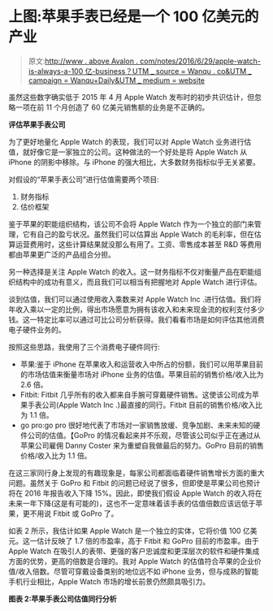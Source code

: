 # 上图:苹果手表已经是一个 100 亿美元的产业

> 原文:[http://www . above Avalon . com/notes/2016/6/29/apple-watch-is-always-a-100 亿-business？UTM _ source = Wanqu . co&UTM _ campaign = Wanqu+Daily&UTM _ medium = website](http://www.aboveavalon.com/notes/2016/6/29/apple-watch-is-already-a-10-billion-business?utm_source=wanqu.co&utm_campaign=Wanqu+Daily&utm_medium=website)

虽然这些数字确实低于 2015 年 4 月 Apple Watch 发布时的初步共识估计，但忽略一项在前 11 个月创造了 60 亿美元销售额的业务是不正确的。

**评估苹果手表公司**

为了更好地量化 Apple Watch 的表现，我们可以对 Apple Watch 业务进行估值，就好像它是一家独立的公司。这种做法的一个好处是将 Apple Watch 从 iPhone 的阴影中移除。与 iPhone 的强大相比，大多数财务指标似乎无关紧要。

对假设的“苹果手表公司”进行估值需要两个项目:

1.  财务指标
2.  估价框架

鉴于苹果的职能组织结构，该公司不会将 Apple Watch 作为一个独立的部门来管理，它有自己的盈亏状况。虽然我们可以估算出 Apple Watch 的毛利率，但在估算运营费用时，这些计算结果就没那么有用了。工资、零售成本甚至 R&D 等费用都由苹果更广泛的产品组合分担。

另一种选择是关注 Apple Watch 的收入。这一财务指标不仅对衡量产品在职能组织结构中的成功有意义，而且我们可以相当有把握地对 Apple Watch 进行评估。

谈到估值，我们可以通过使用收入乘数来对 Apple Watch Inc .进行估值。我们将年收入乘以一定的比例，得出市场愿意为拥有该收入和未来现金流的权利支付多少钱。这一特定比率可以通过可比公司分析获得。我们看看市场是如何评估其他消费电子硬件业务的。

按照这些思路，我使用了三个消费电子硬件同行:

*   苹果:鉴于 iPhone 在苹果收入和运营收入中所占的份额，我们可以用苹果目前的市场估值来衡量市场对 iPhone 业务的估值。苹果目前的销售价格/收入比为 2.6 倍。
*   Fitbit: Fitbit 几乎所有的收入都来自手腕可穿戴硬件销售。这使该公司成为苹果手表公司(Apple Watch Inc .)最直接的同行。Fitbit 目前的销售价格/收入比为 1.1 倍。
*   go pro:go pro 很好地代表了市场对一家销售放缓、竞争加剧、未来未知的硬件公司的估值。【GoPro 的情况看起来并不乐观，尽管该公司似乎正在通过从苹果公司雇佣 Danny Coster 来为重塑自我做最后的努力。GoPro 目前的销售价格/收入比为 1.1 倍。

在这三家同行身上发现的有趣现象是，每家公司都面临着硬件销售增长方面的重大问题。虽然关于 GoPro 和 Fitbit 的问题已经说了很多，但即使是苹果公司也预计将在 2016 年报告收入下降 15%。因此，即使我们假设 Apple Watch 的收入将在未来一年下降(这是有可能的)，这也不一定意味着该手表的估值倍数应该远低于苹果，更不用说 Fitbit 或 GoPro 了。

如表 2 所示，我估计如果 Apple Watch 是一个独立的实体，它将价值 100 亿美元。这一估计反映了 1.7 倍的市盈率，高于 Fitbit 和 GoPro 目前的市盈率。由于 Apple Watch 在吸引人的表带、更强的客户忠诚度和更深层次的软件和硬件集成方面的优势，更高的倍数是合理的。我对 Apple Watch 的估值符合苹果的企业价值/收入倍数。尽管可穿戴设备类别的地位远不如 iPhone 业务，但与成熟的智能手机行业相比，Apple Watch 市场的增长前景仍然颇具吸引力。

**图表 2:苹果手表公司估值同行分析**